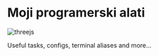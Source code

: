 # Moji programerski alati

![threejs](https://upload.wikimedia.org/wikipedia/commons/thumb/d/d3/K%C3%B8ller_og_mukkert.png/640px-K%C3%B8ller_og_mukkert.png)

Useful tasks, configs, terminal aliases and more...
